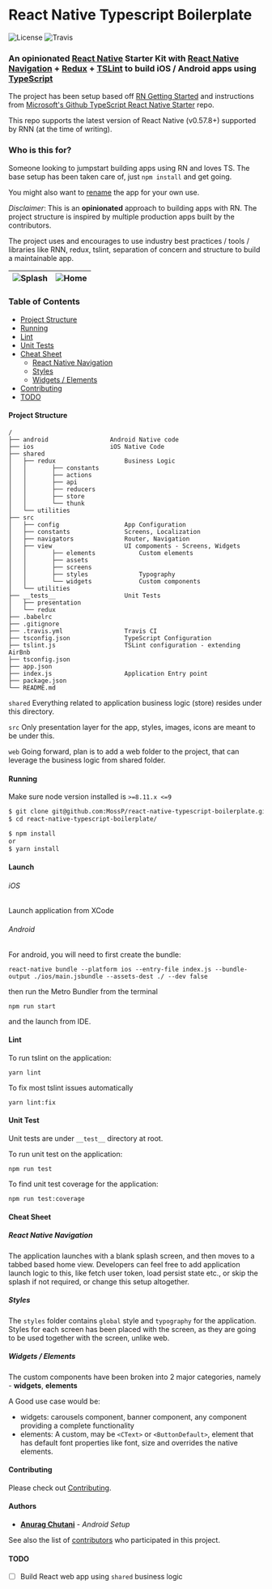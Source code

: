 # React Native Typescript Boilerplate

![License](https://img.shields.io/github/license/AmitM30/react-native-typescript-boilerplate.svg) ![Travis](https://api.travis-ci.com/AmitM30/react-native-typescript-boilerplate.svg?branch=master)

### An opinionated [React Native](https://facebook.github.io/react-native/docs/getting-started) Starter Kit with [React Native Navigation](https://github.com/wix/react-native-navigation) + [Redux](https://github.com/reactjs/redux) + [TSLint](https://github.com/airbnb/javascript) to build iOS / Android apps using [TypeScript](https://github.com/Microsoft/TypeScript-React-Native-Starter)

The project has been setup based off [RN Getting Started](https://facebook.github.io/react-native/docs/getting-started) and instructions from [Microsoft's Github TypeScript React Native Starter](https://github.com/Microsoft/TypeScript-React-Native-Starter) repo.

This repo supports the latest version of React Native (v0.57.8+) supported by RNN (at the time of writing).

### Who is this for?

Someone looking to jumpstart building apps using RN and loves TS. The base setup has been taken care of, just `npm install` and get going.

You might also want to [rename](https://medium.com/the-react-native-log/how-to-rename-a-react-native-app-dafd92161c35) the app for your own use.

_Disclaimer_:
This is an **opinionated** approach to building apps with RN. The project structure is inspired by multiple production apps built by the contributors.

The project uses and encourages to use industry best practices / tools / libraries like RNN, redux, tslint, separation of concern and structure to build a maintainable app.

| ![Splash](./src/view/assets/images/sample/1.png "Splash") | ![Home](./src/view/assets/images/sample/2.png "Home") |
| :-------------------------------------------------------: | :---------------------------------------------------: |


### Table of Contents

- [Project Structure](#project-structure)
- [Running](#running)
- [Lint](#lint)
- [Unit Tests](#unit-tests)
- [Cheat Sheet](#cheat-sheet)
  - [React Native Navigation](#react-native-navigation)
  - [Styles](#styles)
  - [Widgets / Elements](#widgets---elements)
- [Contributing](#contributing)
- [TODO](#todo)

#### Project Structure

```
/
├── android					Android Native code
├── ios						iOS Native Code
├── shared
│   ├── redux					Business Logic
│   │	    ├── constants
│   │	    ├── actions
│   │	    ├── api
│   │	    ├── reducers
│   │	    ├── store
│   │	    └── thunk
│   └── utilities
├── src
│   ├── config					App Configuration
│   ├── constants				Screens, Localization
│   ├── navigators				Router, Navigation
│   ├── view					UI compoments - Screens, Widgets
│   │	    ├── elements			Custom elements
│   │	    ├── assets
│   │	    ├── screens
│   │	    ├── styles				Typography
│   │	    └── widgets				Custom components
│   └── utilities
├── __tests__					Unit Tests
│   ├── presentation
│   └── redux
├── .babelrc
├── .gitignore
├── .travis.yml					Travis CI
├── tsconfig.json				TypeScript Configuration
├── tslint.js					TSLint configuration - extending AirBnb
├── tsconfig.json
├── app.json
├── index.js					Application Entry point
├── package.json
└── README.md
```

`shared`
Everything related to application business logic (store) resides under this directory.

`src`
Only presentation layer for the app, styles, images, icons are meant to be under this.

`web`
Going forward, plan is to add a web folder to the project, that can leverage the business logic from shared folder.

#### Running

Make sure node version installed is `>=8.11.x <=9`

```sh
$ git clone git@github.com:MossP/react-native-typescript-boilerplate.git
$ cd react-native-typescript-boilerplate/

$ npm install
or
$ yarn install
```


#### Launch

###### iOS

Launch application from XCode

###### Android

For android, you will need to first create the bundle:

```
react-native bundle --platform ios --entry-file index.js --bundle-output ./ios/main.jsbundle --assets-dest ./ --dev false
```

then run the Metro Bundler from the terminal

```
npm run start
```

and the launch from IDE.

#### Lint

To run tslint on the application:

```
yarn lint
```

To fix most tslint issues automatically

```
yarn lint:fix
```

#### Unit Test

Unit tests are under `__test__` directory at root.

To run unit test on the application:

```
npm run test
```

To find unit test coverage for the application:

```
npm run test:coverage
```

#### Cheat Sheet

##### React Native Navigation

The application launches with a blank splash screen, and then moves to a tabbed based home view. Developers can feel free to add application launch logic to this, like fetch user token, load persist state etc., or skip the splash if not required, or change this setup altogether.

##### Styles

The `styles` folder contains `global` style and `typography` for the application. Styles for each screen has been placed with the screen, as they are going to be used together with the screen, unlike web.

##### Widgets / Elements

The custom components have been broken into 2 major categories, namely - **widgets**, **elements**

A Good use case would be:

- widgets: carousels component, banner component, any component providing a complete functionality
- elements: A custom, may be `<CText>` or `<ButtonDefault>`, element that has default font properties like font, size and overrides the native elements.

#### Contributing

Please check out [Contributing](https://github.com/AmitM30/react-native-typescript-boilerplate/blob/master/CONTRIBUTING.md).

#### Authors

- [**Anurag Chutani**](https://github.com/a7urag) - _Android Setup_

See also the list of [contributors](https://github.com/AmitM30/react-native-typescript-boilerplate/contributors) who participated in this project.

#### TODO

- [ ] Build React web app using `shared` business logic
